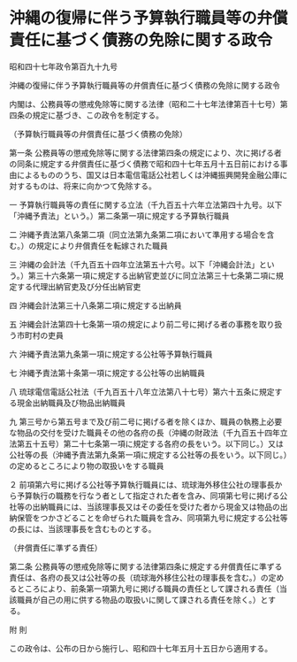 # 沖縄の復帰に伴う予算執行職員等の弁償責任に基づく債務の免除に関する政令

昭和四十七年政令第百九十九号

沖縄の復帰に伴う予算執行職員等の弁償責任に基づく債務の免除に関する政令

内閣は、公務員等の懲戒免除等に関する法律（昭和二十七年法律第百十七号）第四条の規定に基づき、この政令を制定する。

（予算執行職員等の弁償責任に基づく債務の免除）

第一条 公務員等の懲戒免除等に関する法律第四条の規定により、次に掲げる者の同条に規定する弁償責任に基づく債務で昭和四十七年五月十五日前における事由によるもののうち、国又は日本電信電話公社若しくは沖縄振興開発金融公庫に対するものは、将来に向かつて免除する。

一 予算執行職員等の責任に関する立法（千九百五十六年立法第四十九号。以下「沖縄予責法」という。）第二条第一項に規定する予算執行職員

二 沖縄予責法第八条第二項（同立法第九条第二項において準用する場合を含む。）の規定により弁償責任を転嫁された職員

三 沖縄の会計法（千九百五十四年立法第五十六号。以下「沖縄会計法」という。）第三十六条第一項に規定する出納官吏並びに同立法第三十七条第二項に規定する代理出納官吏及び分任出納官吏

四 沖縄会計法第三十八条第二項に規定する出納員

五 沖縄会計法第四十七条第一項の規定により前二号に掲げる者の事務を取り扱う市町村の吏員

六 沖縄予責法第九条第一項に規定する公社等予算執行職員

七 沖縄予責法第十条第一項に規定する公社等の出納職員

八 琉球電信電話公社法（千九百五十八年立法第八十七号）第六十五条に規定する現金出納職員及び物品出納職員

九 第三号から第五号まで及び前二号に掲げる者を除くほか、職員の執務上必要な物品の交付を受けた職員その他の各府の長（沖縄の財政法（千九百五十四年立法第五十五号）第二十七条第一項に規定する各府の長をいう。以下同じ。）又は公社等の長（沖縄予責法第九条第一項に規定する公社等の長をいう。以下同じ。）の定めるところにより物の取扱いをする職員

２ 前項第六号に掲げる公社等予算執行職員には、琉球海外移住公社の理事長から予算執行の職務を行なう者として指定された者を含み、同項第七号に掲げる公社等の出納職員には、当該理事長又はその委任を受けた者から現金又は物品の出納保管をつかさどることを命ぜられた職員を含み、同項第九号に規定する公社等の長には、当該理事長を含むものとする。

（弁償責任に準ずる責任）

第二条 公務員等の懲戒免除等に関する法律第四条に規定する弁償責任に準ずる責任は、各府の長又は公社等の長（琉球海外移住公社の理事長を含む。）の定めるところにより、前条第一項第九号に掲げる職員の責任として課される責任（当該職員が自己の用に供する物品の取扱いに関して課される責任を除く。）とする。

附 則

この政令は、公布の日から施行し、昭和四十七年五月十五日から適用する。
